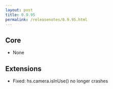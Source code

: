 ```yaml
---
layout: post
title: 0.9.95
permalink: /releasenotes/0.9.95.html
---
```


## Core

  * None

## Extensions

  * Fixed: hs.camera.isInUse() no longer crashes
